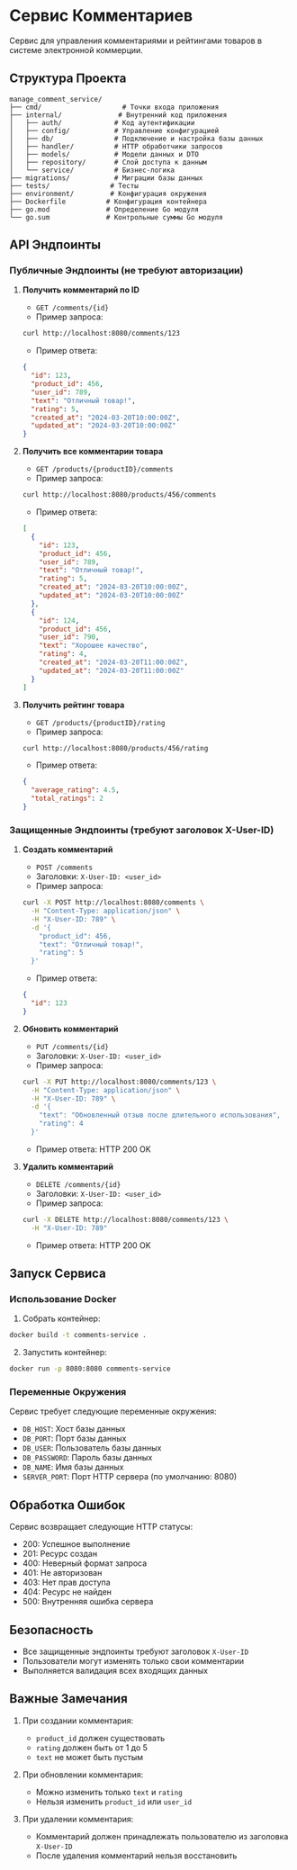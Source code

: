 # Сервис Комментариев

Сервис для управления комментариями и рейтингами товаров в системе электронной коммерции.

## Структура Проекта

```
manage_comment_service/
├── cmd/                    # Точки входа приложения
├── internal/              # Внутренний код приложения
│   ├── auth/             # Код аутентификации
│   ├── config/           # Управление конфигурацией
│   ├── db/               # Подключение и настройка базы данных
│   ├── handler/          # HTTP обработчики запросов
│   ├── models/           # Модели данных и DTO
│   ├── repository/       # Слой доступа к данным
│   └── service/          # Бизнес-логика
├── migrations/           # Миграции базы данных
├── tests/               # Тесты
├── environment/         # Конфигурация окружения
├── Dockerfile          # Конфигурация контейнера
├── go.mod              # Определение Go модуля
└── go.sum              # Контрольные суммы Go модуля
```

## API Эндпоинты

### Публичные Эндпоинты (не требуют авторизации)

1. **Получить комментарий по ID**
   - `GET /comments/{id}`
   - Пример запроса:
   ```bash
   curl http://localhost:8080/comments/123
   ```
   - Пример ответа:
   ```json
   {
     "id": 123,
     "product_id": 456,
     "user_id": 789,
     "text": "Отличный товар!",
     "rating": 5,
     "created_at": "2024-03-20T10:00:00Z",
     "updated_at": "2024-03-20T10:00:00Z"
   }
   ```

2. **Получить все комментарии товара**
   - `GET /products/{productID}/comments`
   - Пример запроса:
   ```bash
   curl http://localhost:8080/products/456/comments
   ```
   - Пример ответа:
   ```json
   [
     {
       "id": 123,
       "product_id": 456,
       "user_id": 789,
       "text": "Отличный товар!",
       "rating": 5,
       "created_at": "2024-03-20T10:00:00Z",
       "updated_at": "2024-03-20T10:00:00Z"
     },
     {
       "id": 124,
       "product_id": 456,
       "user_id": 790,
       "text": "Хорошее качество",
       "rating": 4,
       "created_at": "2024-03-20T11:00:00Z",
       "updated_at": "2024-03-20T11:00:00Z"
     }
   ]
   ```

3. **Получить рейтинг товара**
   - `GET /products/{productID}/rating`
   - Пример запроса:
   ```bash
   curl http://localhost:8080/products/456/rating
   ```
   - Пример ответа:
   ```json
   {
     "average_rating": 4.5,
     "total_ratings": 2
   }
   ```

### Защищенные Эндпоинты (требуют заголовок X-User-ID)

1. **Создать комментарий**
   - `POST /comments`
   - Заголовки: `X-User-ID: <user_id>`
   - Пример запроса:
   ```bash
   curl -X POST http://localhost:8080/comments \
     -H "Content-Type: application/json" \
     -H "X-User-ID: 789" \
     -d '{
       "product_id": 456,
       "text": "Отличный товар!",
       "rating": 5
     }'
   ```
   - Пример ответа:
   ```json
   {
     "id": 123
   }
   ```

2. **Обновить комментарий**
   - `PUT /comments/{id}`
   - Заголовки: `X-User-ID: <user_id>`
   - Пример запроса:
   ```bash
   curl -X PUT http://localhost:8080/comments/123 \
     -H "Content-Type: application/json" \
     -H "X-User-ID: 789" \
     -d '{
       "text": "Обновленный отзыв после длительного использования",
       "rating": 4
     }'
   ```
   - Пример ответа: HTTP 200 OK

3. **Удалить комментарий**
   - `DELETE /comments/{id}`
   - Заголовки: `X-User-ID: <user_id>`
   - Пример запроса:
   ```bash
   curl -X DELETE http://localhost:8080/comments/123 \
     -H "X-User-ID: 789"
   ```
   - Пример ответа: HTTP 200 OK

## Запуск Сервиса

### Использование Docker

1. Собрать контейнер:
```bash
docker build -t comments-service .
```

2. Запустить контейнер:
```bash
docker run -p 8080:8080 comments-service
```

### Переменные Окружения

Сервис требует следующие переменные окружения:
- `DB_HOST`: Хост базы данных
- `DB_PORT`: Порт базы данных
- `DB_USER`: Пользователь базы данных
- `DB_PASSWORD`: Пароль базы данных
- `DB_NAME`: Имя базы данных
- `SERVER_PORT`: Порт HTTP сервера (по умолчанию: 8080)

## Обработка Ошибок

Сервис возвращает следующие HTTP статусы:
- 200: Успешное выполнение
- 201: Ресурс создан
- 400: Неверный формат запроса
- 401: Не авторизован
- 403: Нет прав доступа
- 404: Ресурс не найден
- 500: Внутренняя ошибка сервера

## Безопасность

- Все защищенные эндпоинты требуют заголовок `X-User-ID`
- Пользователи могут изменять только свои комментарии
- Выполняется валидация всех входящих данных

## Важные Замечания

1. При создании комментария:
   - `product_id` должен существовать
   - `rating` должен быть от 1 до 5
   - `text` не может быть пустым

2. При обновлении комментария:
   - Можно изменить только `text` и `rating`
   - Нельзя изменить `product_id` или `user_id`

3. При удалении комментария:
   - Комментарий должен принадлежать пользователю из заголовка `X-User-ID`
   - После удаления комментарий нельзя восстановить
